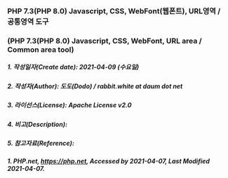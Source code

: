 ### PHP 7.3(PHP 8.0) Javascript, CSS, WebFont(웹폰트), URL영역 / 공통영역 도구
### (PHP 7.3(PHP 8.0) Javascript, CSS, WebFont, URL area / Common area tool)

##### 1. 작성일자(Create date): 2021-04-09 (수요일) 
##### 2. 작성자(Author): 도도(Dodo) / rabbit.white at daum dot net
##### 3. 라이선스(License): Apache License v2.0
##### 4. 비고(Description):
##### 5. 참고자료(Reference):
#####    1. PHP.net, https://php.net, Accessed by 2021-04-07, Last Modified 2021-04-07.